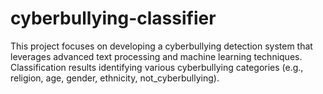 # cyberbullying-classifier
This project focuses on developing a cyberbullying detection system that leverages advanced text processing and machine  learning techniques. Classification results identifying various cyberbullying categories (e.g., religion, age, gender, ethnicity, not_cyberbullying).
